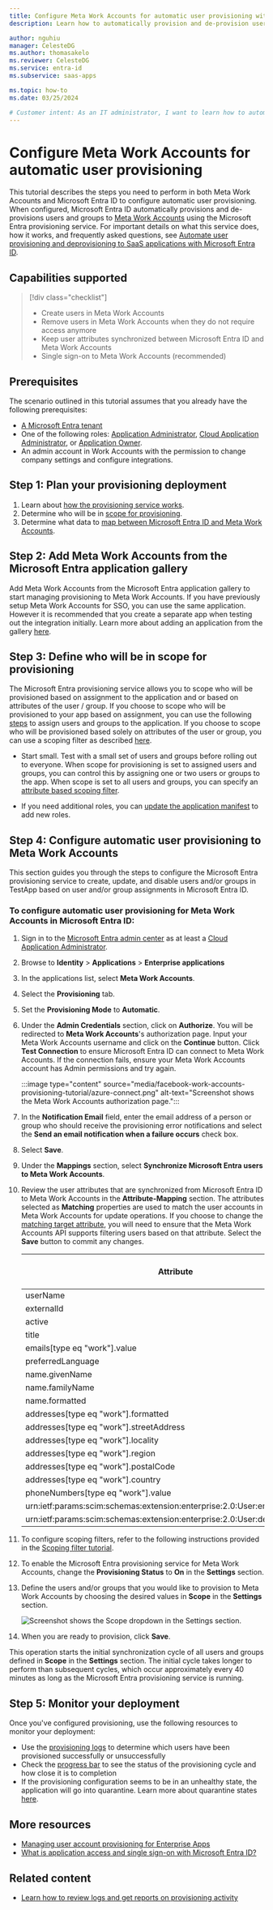 ```yaml
---
title: Configure Meta Work Accounts for automatic user provisioning with Microsoft Entra ID
description: Learn how to automatically provision and de-provision user accounts from Microsoft Entra ID to Meta Work Accounts.

author: nguhiu
manager: CelesteDG
ms.author: thomasakelo
ms.reviewer: CelesteDG
ms.service: entra-id
ms.subservice: saas-apps

ms.topic: how-to
ms.date: 03/25/2024

# Customer intent: As an IT administrator, I want to learn how to automatically provision and deprovision user accounts from Microsoft Entra ID to Facebook Work Accounts so that I can streamline the user management process and ensure that users have the appropriate access to Facebook Work Accounts.
---
```


# Configure Meta Work Accounts for automatic user provisioning

This tutorial describes the steps you need to perform in both Meta Work Accounts and Microsoft Entra ID to configure automatic user provisioning. When configured, Microsoft Entra ID automatically provisions and de-provisions users and groups to [Meta Work Accounts](https://work.meta.com) using the Microsoft Entra provisioning service. For important details on what this service does, how it works, and frequently asked questions, see [Automate user provisioning and deprovisioning to SaaS applications with Microsoft Entra ID](~/identity/app-provisioning/user-provisioning.md).

## Capabilities supported

> [!div class="checklist"]
> * Create users in Meta Work Accounts
> * Remove users in Meta Work Accounts when they do not require access anymore
> * Keep user attributes synchronized between Microsoft Entra ID and Meta Work Accounts
> * Single sign-on to Meta Work Accounts (recommended)

## Prerequisites

The scenario outlined in this tutorial assumes that you already have the following prerequisites:

* [A Microsoft Entra tenant](~/identity-platform/quickstart-create-new-tenant.md)
* One of the following roles: [Application Administrator](/entra/identity/role-based-access-control/permissions-reference#application-administrator), [Cloud Application Administrator](/entra/identity/role-based-access-control/permissions-reference#cloud-application-administrator), or [Application Owner](/entra/fundamentals/users-default-permissions#owned-enterprise-applications).
* An admin account in Work Accounts with the permission to change company settings and configure integrations.

## Step 1: Plan your provisioning deployment

1. Learn about [how the provisioning service works](~/identity/app-provisioning/user-provisioning.md).
1. Determine who will be in [scope for provisioning](~/identity/app-provisioning/define-conditional-rules-for-provisioning-user-accounts.md).
1. Determine what data to [map between Microsoft Entra ID and Meta Work Accounts](~/identity/app-provisioning/customize-application-attributes.md).

<a name='step-2-add-meta-work-accounts-from-the-azure-ad-application-gallery'></a>

## Step 2: Add Meta Work Accounts from the Microsoft Entra application gallery

Add Meta Work Accounts from the Microsoft Entra application gallery to start managing provisioning to Meta Work Accounts. If you have previously setup Meta Work Accounts for SSO, you can use the same application. However it is recommended that you create a separate app when testing out the integration initially. Learn more about adding an application from the gallery [here](~/identity/enterprise-apps/add-application-portal.md).

## Step 3: Define who will be in scope for provisioning

The Microsoft Entra provisioning service allows you to scope who will be provisioned based on assignment to the application and or based on attributes of the user / group. If you choose to scope who will be provisioned to your app based on assignment, you can use the following [steps](~/identity/enterprise-apps/assign-user-or-group-access-portal.md) to assign users and groups to the application. If you choose to scope who will be provisioned based solely on attributes of the user or group, you can use a scoping filter as described [here](~/identity/app-provisioning/define-conditional-rules-for-provisioning-user-accounts.md).

* Start small. Test with a small set of users and groups before rolling out to everyone. When scope for provisioning is set to assigned users and groups, you can control this by assigning one or two users or groups to the app. When scope is set to all users and groups, you can specify an [attribute based scoping filter](~/identity/app-provisioning/define-conditional-rules-for-provisioning-user-accounts.md).

* If you need additional roles, you can [update the application manifest](~/identity-platform/howto-add-app-roles-in-apps.md) to add new roles.

## Step 4: Configure automatic user provisioning to Meta Work Accounts

This section guides you through the steps to configure the Microsoft Entra provisioning service to create, update, and disable users and/or groups in TestApp based on user and/or group assignments in Microsoft Entra ID.

<a name='to-configure-automatic-user-provisioning-for-meta-work-accounts-in-azure-ad'></a>

### To configure automatic user provisioning for Meta Work Accounts in Microsoft Entra ID:

1. Sign in to the [Microsoft Entra admin center](https://entra.microsoft.com) as at least a [Cloud Application Administrator](~/identity/role-based-access-control/permissions-reference.md#cloud-application-administrator).
1. Browse to **Identity** > **Applications** > **Enterprise applications**

1. In the applications list, select **Meta Work Accounts**.

1. Select the **Provisioning** tab.

1. Set the **Provisioning Mode** to **Automatic**.

1. Under the **Admin Credentials** section, click on **Authorize**. You will be redirected to **Meta Work Accounts**'s authorization page. Input your Meta Work Accounts username and click on the **Continue** button. Click **Test Connection** to ensure Microsoft Entra ID can connect to Meta Work Accounts. If the connection fails, ensure your Meta Work Accounts account has Admin permissions and try again.

    :::image type="content" source="media/facebook-work-accounts-provisioning-tutorial/azure-connect.png" alt-text="Screenshot shows the Meta Work Accounts authorization page.":::

1. In the **Notification Email** field, enter the email address of a person or group who should receive the provisioning error notifications and select the **Send an email notification when a failure occurs** check box.

1. Select **Save**.

1. Under the **Mappings** section, select **Synchronize Microsoft Entra users to Meta Work Accounts**.

1. Review the user attributes that are synchronized from Microsoft Entra ID to Meta Work Accounts in the **Attribute-Mapping** section. The attributes selected as **Matching** properties are used to match the user accounts in Meta Work Accounts for update operations. If you choose to change the [matching target attribute](~/identity/app-provisioning/customize-application-attributes.md), you will need to ensure that the Meta Work Accounts API supports filtering users based on that attribute. Select the **Save** button to commit any changes.

    |Attribute|Type|Supported for filtering|
    |---|---|---|
    |userName|String|&check;
    |externalId|String|
    |active|Boolean|
    |title|String|
    |emails[type eq "work"].value|String|
    |preferredLanguage|String|
    |name.givenName|String|
    |name.familyName|String|
    |name.formatted|String|
    |addresses[type eq "work"].formatted|String|
    |addresses[type eq "work"].streetAddress|String|
    |addresses[type eq "work"].locality|String|
    |addresses[type eq "work"].region|String|
    |addresses[type eq "work"].postalCode|String|
    |addresses[type eq "work"].country|String|
    |phoneNumbers[type eq "work"].value|String|
    |urn:ietf:params:scim:schemas:extension:enterprise:2.0:User:employeeNumber|String|
    |urn:ietf:params:scim:schemas:extension:enterprise:2.0:User:department|String|

1. To configure scoping filters, refer to the following instructions provided in the [Scoping filter tutorial](~/identity/app-provisioning/define-conditional-rules-for-provisioning-user-accounts.md).

1. To enable the Microsoft Entra provisioning service for Meta Work Accounts, change the **Provisioning Status** to **On** in the **Settings** section.

1. Define the users and/or groups that you would like to provision to Meta Work Accounts by choosing the desired values in **Scope** in the **Settings** section.

   ![Screenshot shows the Scope dropdown in the Settings section.](common/provisioning-scope.png)

1. When you are ready to provision, click **Save**.

This operation starts the initial synchronization cycle of all users and groups defined in **Scope** in the **Settings** section. The initial cycle takes longer to perform than subsequent cycles, which occur approximately every 40 minutes as long as the Microsoft Entra provisioning service is running.

## Step 5: Monitor your deployment

Once you've configured provisioning, use the following resources to monitor your deployment:

* Use the [provisioning logs](~/identity/monitoring-health/concept-provisioning-logs.md) to determine which users have been provisioned successfully or unsuccessfully
* Check the [progress bar](~/identity/app-provisioning/application-provisioning-when-will-provisioning-finish-specific-user.md) to see the status of the provisioning cycle and how close it is to completion
* If the provisioning configuration seems to be in an unhealthy state, the application will go into quarantine. Learn more about quarantine states [here](~/identity/app-provisioning/application-provisioning-quarantine-status.md).

## More resources

* [Managing user account provisioning for Enterprise Apps](~/identity/app-provisioning/configure-automatic-user-provisioning-portal.md)
* [What is application access and single sign-on with Microsoft Entra ID?](~/identity/enterprise-apps/what-is-single-sign-on.md)

## Related content

* [Learn how to review logs and get reports on provisioning activity](~/identity/app-provisioning/check-status-user-account-provisioning.md)

